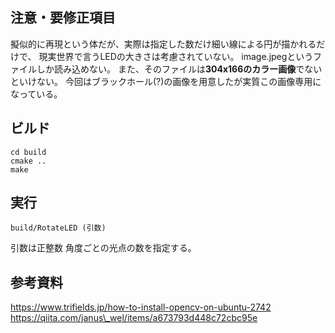 ## 注意・要修正項目

擬似的に再現という体だが、実際は指定した数だけ細い線による円が描かれるだけで、
現実世界で言うLEDの大きさは考慮されていない。
image.jpegというファイルしか読み込めない。
また、そのファイルは**304x166のカラー画像**でないといけない。
今回はブラックホール(?)の画像を用意したが実質この画像専用になっている。

## ビルド

```
cd build
cmake ..
make
```

## 実行

`build/RotateLED (引数)`

引数は正整数 角度ごとの光点の数を指定する。

## 参考資料
https://www.trifields.jp/how-to-install-opencv-on-ubuntu-2742
https://qiita.com/janus\_wel/items/a673793d448c72cbc95e
